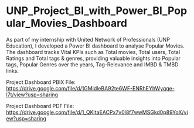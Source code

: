 # UNP_Project_BI_with_Power_BI_Popular_Movies_Dashboard

As part of my internship with United Network of Professionals (UNP Education), I developed a Power BI dashboard to analyse Popular Movies. The dashboard tracks Vital KPIs such as Total movies, Total users, Total Ratings and Total tags & genres, providing valuable insights into Popular tags, Popular Genres over the years, Tag-Relevance and IMBD & TMBD links.

Project Dashboard PBIX File: https://drive.google.com/file/d/1GMidleBA92te6WF-ENRhEYhWyqqe-l7t/view?usp=sharing

Project Dashboard PDF File: https://drive.google.com/file/d/1_QKltaEACPx7v0l8f7wwMSGkd0p89YoX/view?usp=sharing
